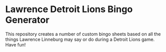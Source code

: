 # Lawrence Detroit Lions Bingo Generator

This repository creates a number of custom bingo sheets based on all the things Lawrence Linneburg may say or do during a Detroit Lions game. Have fun!